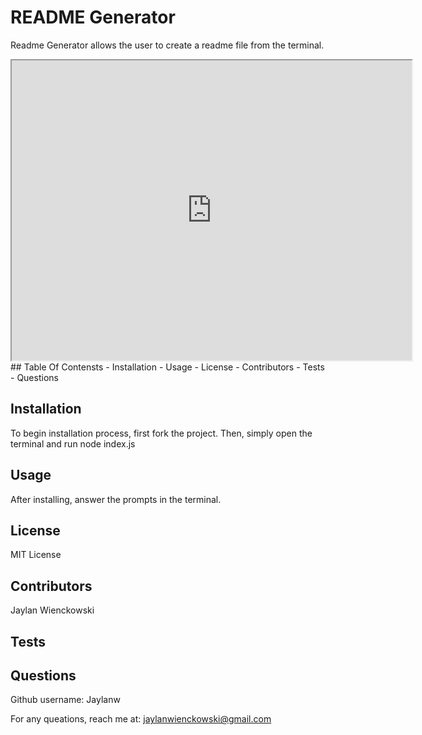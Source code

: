 
# README Generator
  Readme Generator allows the user to create a readme file from the terminal.
  
 <iframe src="https://drive.google.com/file/d/15OlYEkxgiKUuzM62GkWSG6bUy8anPaIB/preview" width="640" height="480"></iframe>
## Table Of Contensts
  - Installation
  - Usage
  - License
  - Contributors
  - Tests 
  - Questions
  

## Installation
  To begin installation process, first fork the project. Then, simply open the terminal and run node index.js
  
## Usage
  After installing, answer the prompts in the terminal.
  
## License
  MIT License
      
## Contributors
  Jaylan Wienckowski
  
## Tests
      
  
## Questions
  Github username: Jaylanw
  
  For any queations, reach me at:
  jaylanwienckowski@gmail.com
  
